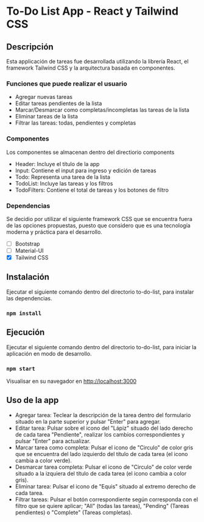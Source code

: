 # To-Do List App - React y Tailwind CSS

## Descripción

Esta applicación de tareas fue desarrollada utilizando la librería React, el framework Tailwind CSS y la arquitectura basada en componentes.
### Funciones que puede realizar el usuario
- Agregar nuevas tareas
- Editar tareas pendientes de la lista 
- Marcar/Desmarcar como completas/incompletas las tareas de la lista
- Eliminar tareas de la lista
- Filtrar las tareas: todas, pendientes y completas

### Componentes
Los componentes se almacenan dentro del directiorio components
- Header: Incluye el título de la app
- Input: Contiene el input para ingreso y edición de tareas
- Todo: Representa una tarea de la lista
- TodoList: Incluye las tareas y los filtros
- TodoFilters: Contiene el total de tareas y los botones de filtro

### Dependencias
Se decidio por utilizar el siguiente framework CSS que se encuentra fuera de las opciones propuestas, puesto que considero que es una tecnología moderna y práctica para el desarrollo.

- [ ] Bootstrap
- [ ] Material-UI
- [x] Tailwind CSS

## Instalación
Ejecutar el siguiente comando dentro del directorio to-do-list, para instalar las dependencias.
### `npm install`

## Ejecución
Ejecutar el siguiente comando dentro del directorio to-do-list, para iniciar la aplicación en modo de desarrollo.
### `npm start`
Visualisar en su navegador en [http://localhost:3000](http://localhost:3000)

## Uso de la app

- Agregar tarea: Teclear la descripción de la tarea dentro del formulario situado en la parte superior y pulsar "Enter" para agregar.
- Editar tarea: Pulsar sobre el icono del "Lápiz" situado del lado derecho de cada tarea "Pendiente", realizar los cambios correspondientes y pulsar "Enter" para actualizar.
- Marcar tarea como completa: Pulsar el icono de "Circulo" de color gris que se encuentra del lado izquierdo del título de cada tarea (el icono cambia a color verde).
- Desmarcar tarea completa: Pulsar el icono de "Circulo" de color verde situado a la izquiera del título de cada tarea (el icono cambia a color gris).
- Eliminar tarea: Pulsar el icono de "Equis" situado al extremo derecho de cada tarea.
- Filtrar tareas: Pulsar el botón correspondiente según corresponda con el filtro que se quiere aplicar; "All" (todas las tareas), "Pending" (Tareas pendientes) o "Complete" (Tareas completas).


